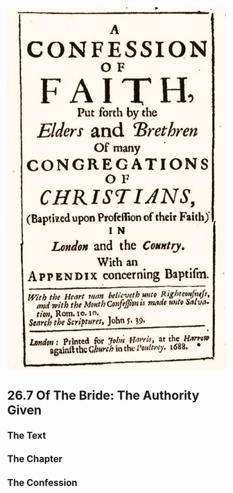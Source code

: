 <img class="intro-right" src="art-1689.png">

# 26.7 Of The Bride: The Authority Given

## The Text

## The Chapter

## The Confession

